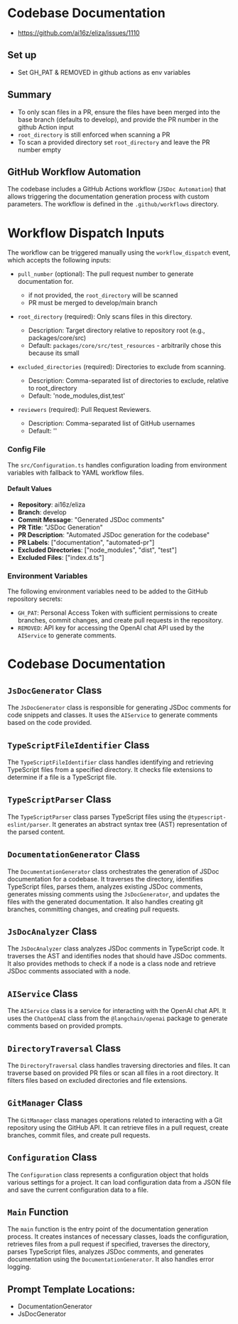 # Codebase Documentation
- https://github.com/ai16z/eliza/issues/1110

## Set up
- Set GH_PAT & REMOVED in github actions as env variables

## Summary
- To only scan files in a PR, ensure the files have been merged into the base branch (defaults to develop), and provide the PR number in the github Action input
- `root_directory` is still enforced when scanning a PR
- To scan a provided directory set `root_directory` and leave the PR number empty

## GitHub Workflow Automation

The codebase includes a GitHub Actions workflow (`JSDoc Automation`) that allows triggering the documentation generation process with custom parameters. The workflow is defined in the `.github/workflows` directory.

# Workflow Dispatch Inputs

The workflow can be triggered manually using the `workflow_dispatch` event, which accepts the following inputs:

- `pull_number` (optional): The pull request number to generate documentation for.
  - if not provided, the `root_directory` will be scanned
  - PR must be merged to develop/main branch

- `root_directory` (required): Only scans files in this directory.
  - Description: Target directory relative to repository root (e.g., packages/core/src)
  - Default: `packages/core/src/test_resources` - arbitrarily chose this because its small

- `excluded_directories` (required): Directories to exclude from scanning.
  - Description: Comma-separated list of directories to exclude, relative to root_directory
  - Default: 'node_modules,dist,test'

- `reviewers` (required): Pull Request Reviewers.
  - Description: Comma-separated list of GitHub usernames
  - Default: ''

### Config File
The `src/Configuration.ts` handles configuration loading from environment variables with fallback to YAML workflow files.

#### Default Values

- **Repository**: ai16z/eliza
- **Branch**: develop
- **Commit Message**: "Generated JSDoc comments"
- **PR Title**: "JSDoc Generation"
- **PR Description**: "Automated JSDoc generation for the codebase"
- **PR Labels**: ["documentation", "automated-pr"]
- **Excluded Directories**: ["node_modules", "dist", "test"]
- **Excluded Files**: ["index.d.ts"]


### Environment Variables

The following environment variables need to be added to the GitHub repository secrets:

- `GH_PAT`: Personal Access Token with sufficient permissions to create branches, commit changes, and create pull requests in the repository.
- `REMOVED`: API key for accessing the OpenAI chat API used by the `AIService` to generate comments.

# Codebase Documentation

## `JsDocGenerator` Class
The `JsDocGenerator` class is responsible for generating JSDoc comments for code snippets and classes. It uses the `AIService` to generate comments based on the code provided.

## `TypeScriptFileIdentifier` Class
The `TypeScriptFileIdentifier` class handles identifying and retrieving TypeScript files from a specified directory. It checks file extensions to determine if a file is a TypeScript file.

## `TypeScriptParser` Class
The `TypeScriptParser` class parses TypeScript files using the `@typescript-eslint/parser`. It generates an abstract syntax tree (AST) representation of the parsed content.

## `DocumentationGenerator` Class
The `DocumentationGenerator` class orchestrates the generation of JSDoc documentation for a codebase. It traverses the directory, identifies TypeScript files, parses them, analyzes existing JSDoc comments, generates missing comments using the `JsDocGenerator`, and updates the files with the generated documentation. It also handles creating git branches, committing changes, and creating pull requests.

## `JsDocAnalyzer` Class
The `JsDocAnalyzer` class analyzes JSDoc comments in TypeScript code. It traverses the AST and identifies nodes that should have JSDoc comments. It also provides methods to check if a node is a class node and retrieve JSDoc comments associated with a node.

## `AIService` Class
The `AIService` class is a service for interacting with the OpenAI chat API. It uses the `ChatOpenAI` class from the `@langchain/openai` package to generate comments based on provided prompts.

## `DirectoryTraversal` Class
The `DirectoryTraversal` class handles traversing directories and files. It can traverse based on provided PR files or scan all files in a root directory. It filters files based on excluded directories and file extensions.

## `GitManager` Class
The `GitManager` class manages operations related to interacting with a Git repository using the GitHub API. It can retrieve files in a pull request, create branches, commit files, and create pull requests.

## `Configuration` Class
The `Configuration` class represents a configuration object that holds various settings for a project. It can load configuration data from a JSON file and save the current configuration data to a file.

## `Main` Function
The `main` function is the entry point of the documentation generation process. It creates instances of necessary classes, loads the configuration, retrieves files from a pull request if specified, traverses the directory, parses TypeScript files, analyzes JSDoc comments, and generates documentation using the `DocumentationGenerator`. It also handles error logging.

## Prompt Template Locations:
- DocumentationGenerator
- JsDocGenerator